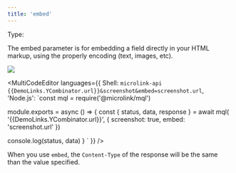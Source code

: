 ```yaml
---
title: 'embed'
--- 
```


Type: <Type children='<string>'/>

The embed parameter is for embedding a field directly in your HTML markup, using the properly encoding (text, images, etc).

![]({{DemoLinks.YCombinator.screenshot.url}})

<MultiCodeEditor languages={{
  Shell: `microlink-api {{DemoLinks.YCombinator.url}}&screenshot&embed=screenshot.url`,
  'Node.js': `const mql = require('@microlink/mql')
 
module.exports = async () => {
  const { status, data, response } = await mql(
    '{{DemoLinks.YCombinator.url}}', { 
      screenshot: true, 
      embed: 'screenshot.url' 
  })
    
 console.log(status, data)
}
  `
  }} 
/>

<Figcaption children='You can use dot notation to reference a nested data field of the payload.' />

When you use `embed`, the `Content-Type` of the response will be the same than the value specified.
